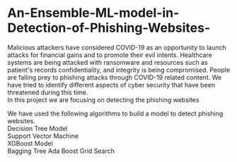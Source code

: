 # An-Ensemble-ML-model-in-Detection-of-Phishing-Websites-

Malicious attackers have considered COVID-19 as an opportunity to launch attacks for financial gains and to promote their evil intents. 
Healthcare systems are being attacked with ransomware and resources such as patient's records confidentiality, and integrity is being compromised. 
People are falling prey to phishing attacks through COVID-19 related content. We have tried to identify different aspects of cyber security that have been threatened during this time.  
In this project we are focusing on detecting the phishing websites 
 
 
 We have used the following algorithms to build a model to detect phishing websites.  
Decision Tree Model  
Support Vector Machine  
XGBoost Model  
Bagging Tree 
Ada Boost 
Grid Search 
